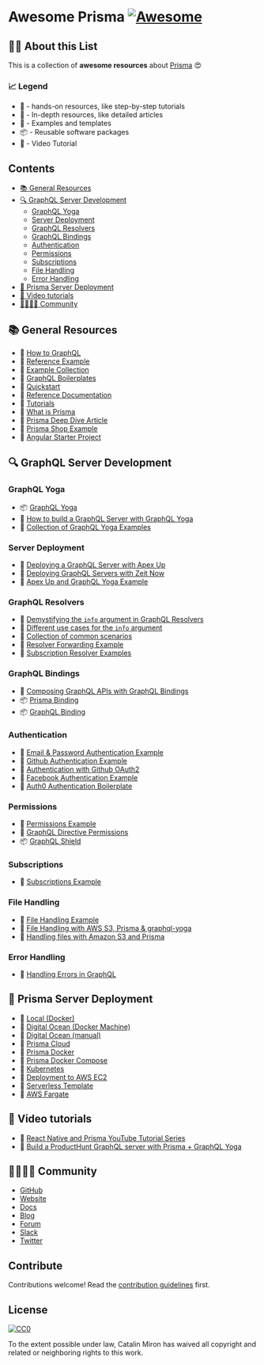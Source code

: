 # Awesome Prisma [![Awesome](https://awesome.re/badge.svg)](https://awesome.re)

## :tipping_hand_woman: About this List

This is a collection of **awesome resources** about [Prisma](https://www.prisma.io/ "Build a GraphQL server with any database") :heart_eyes:

### :chart_with_upwards_trend: Legend

* :hammer: - hands-on resources, like step-by-step tutorials
* :open_book: - In-depth resources, like detailed articles
* :eyes: - Examples and templates
* :package: - Reusable software packages
* :movie_camera: - Video Tutorial

## Contents

- [:books: General Resources](#books-general-resources)
- [:mag: GraphQL Server Development](#mag-graphql-server-development)
    - [GraphQL Yoga](#graphql-yoga)
    - [Server Deployment](#server-deployment)
    - [GraphQL Resolvers](#graphql-resolvers)
    - [GraphQL Bindings](#graphql-bindings)
    - [Authentication](#authentication)
    - [Permissions](#permissions)
    - [Subscriptions](#subscriptions)
    - [File Handling](#file-handling)
    - [Error Handling](#error-handling)
- [:small_red_triangle: Prisma Server Deployment](#small_red_triangle-prisma-server-deployment)
- [:movie_camera: Video tutorials](#movie_camera-video-tutorials)
- [:family_man_woman_girl_boy: Community](#family_man_woman_girl_boy--community)



## :books: General Resources

* :hammer: [How to GraphQL](https://www.howtographql.com/ "The Fullstack Tutorial for GraphQL")
* :eyes: [Reference Example](https://github.com/graphcool/graphql-server-example "GraphQL server example (Airbnb clone) using Prisma, `graphql-yoga` & `prisma-binding`.")
* :eyes: [Example Collection](https://github.com/graphcool/prisma/tree/master/examples "Wide range of generally useful examples.")
* :eyes: [GraphQL Boilerplates](https://github.com/graphql-boilerplates/ "Collection of production-ready GraphQL boilerplate projects.")
* :hammer: [Quickstart](https://www.prismagraphql.com/docs/quickstart/ "The fastest way to get up and running with Prisma, for backend and frontend developers.")
* :open_book: [Reference Documentation](https://www.prismagraphql.com/docs/reference/ "Deep dive into how developing with Prisma works.")
* :hammer: [Tutorials](https://www.prismagraphql.com/docs/tutorials/ "Quick tutorials that walk you through practical examples and demonstrate concrete features of Prisma.")
* :open_book: [What is Prisma](https://www.prismagraphql.com/docs/reference/introduction/what-is-prisma-apohpae9ju)
* :open_book: [Prisma Deep Dive Article](https://divu.in/prisma-deep-dive-3162dea2820c)
* :eyes: [Prisma Shop Example](https://github.com/KATT/shop "Full-stack React/Prisma/TS/GraphQL E-Commerce Example ")
* :eyes: [Angular Starter Project](https://github.com/coformatique/prisma-auth0-angular-starter)

## :mag: GraphQL Server Development

### GraphQL Yoga

* :package: [GraphQL Yoga](https://github.com/graphcool/graphql-yoga/ "Fully-featured GraphQL Server with focus on easy setup, performance & great developer experience")
* :hammer: [How to build a GraphQL Server with GraphQL Yoga](https://blog.graph.cool/tutorial-how-to-build-a-graphql-server-with-graphql-yoga-6da86f346e68)
* :eyes: [Collection of GraphQL Yoga Examples](https://github.com/graphcool/graphql-yoga/tree/master/examples)

### Server Deployment

* :hammer: [Deploying a GraphQL Server with Apex Up](https://blog.graph.cool/deploying-graphql-servers-with-apex-up-522f2b75a2ac)
* :hammer: [Deploying GraphQL Servers with Zeit Now](https://blog.graph.cool/deploying-graphql-servers-with-zeit-now-85f4757b79a7)
* :eyes: [Apex Up and GraphQL Yoga Example](https://github.com/maxdarque/up-graphql-yoga-server-example "Tutorial on how deploy your graphql-yoga server on AWS Lambda with Apex Up")

### GraphQL Resolvers

* :open_book: [Demystifying the `info` argument in GraphQL Resolvers](https://blog.graph.cool/graphql-server-basics-demystifying-the-info-argument-in-graphql-resolvers-6f26249f613a)
* :open_book: [Different use cases for the `info` argument](https://www.graph.cool/forum/t/querying-specific-fields-in-db-from-local-service-with-prisma/2075/4?u=nilan)
* :eyes: [Collection of common scenarios](https://github.com/graphql-boilerplates/node-graphql-server/issues/35)
* :eyes: [Resolver Forwarding Example](https://github.com/graphcool/prisma/tree/master/examples/resolver-forwarding)
* :eyes: [Subscription Resolver Examples](https://github.com/graphcool/prisma-binding/issues/78)

### GraphQL Bindings

* :open_book: [Composing GraphQL APIs with GraphQL Bindings](https://blog.graph.cool/reusing-composing-graphql-apis-with-graphql-bindings-80a4aa37cff5)
* :package: [Prisma Binding](https://github.com/graphcool/prisma-binding)
* :package: [GraphQL Binding](https://github.com/graphql-binding/graphql-binding)

### Authentication

* :eyes: [Email & Password Authentication Example](https://github.com/graphcool/prisma/tree/master/examples/auth)
* :eyes: [Github Authentication Example](https://github.com/graphcool/prisma/tree/master/examples/github-auth)
* :hammer: [Authentication with Github OAuth2](https://medium.com/@maticzavadlal/graphcool-1-0-example-series-authentication-282f274b8343)
* :eyes: [Facebook Authentication Example](https://github.com/harrisrobin/prisma-facebook-auth-example)
* :eyes: [Auth0 Authentication Boilerplate](https://github.com/coformatique/prisma-auth0-starter)

### Permissions

* :eyes: [Permissions Example](https://github.com/graphcool/prisma/tree/master/examples/permissions)
* :open_book: [GraphQL Directive Permissions](https://blog.graph.cool/graphql-directive-permissions-authorization-made-easy-54c076b5368e)
* :package: [GraphQL Shield](https://github.com/maticzav/graphql-shield)

### Subscriptions

* :eyes: [Subscriptions Example](https://github.com/graphcool/prisma/tree/master/examples/subscriptions)

### File Handling

* :eyes: [File Handling Example](https://github.com/graphcool/prisma/tree/master/examples/file-handling-s3)
* :open_book: [File Handling with AWS S3, Prisma & graphql-yoga](https://manticarodrigo.com/file-handling-s3-prisma-graphql-yoga/)
* :open_book: [Handling files with Amazon S3 and Prisma](https://medium.com/@maticzavadlal/graphcool-1-0-examples-series-file-api-3b16b4b8785f)

### Error Handling

* :open_book: [Handling Errors in GraphQL](https://dev.to/andre/handling-errors-in-graphql--2ea3)

## :small_red_triangle: Prisma Server Deployment

* :hammer: [Local (Docker)](https://www.prismagraphql.com/docs/tutorials/cluster-deployment/local-(docker)-meemaesh3k)
* :hammer: [Digital Ocean (Docker Machine)](https://www.prismagraphql.com/docs/tutorials/cluster-deployment/digital-ocean-(docker-machine)-texoo9aemu)
* :hammer: [Digital Ocean (manual)](https://www.prismagraphql.com/docs/tutorials/cluster-deployment/digital-ocean-(manual)-texoo6aemu)
* :hammer: [Prisma Cloud](https://www.prismagraphql.com/docs/tutorials/cluster-deployment/prisma-cloud-ua9gai4kie)
* :eyes: [Prisma Docker](https://github.com/maxdarque/prisma-docker)
* :eyes: [Prisma Docker Compose](https://github.com/akoenig/prisma-docker-compose/)
* :hammer: [Kubernetes](https://www.prismagraphql.com/docs/tutorials/cluster-deployment/kubernetes-aiqu8ahgha)
* :hammer: [Deployment to AWS EC2](https://www.graph.cool/forum/t/deployment-of-prisma-to-aws-ec2/2880?u=nilan)
* :eyes: [Serverless Template](https://www.graph.cool/forum/t/minimal-serverless-prisma-project-template/2827?u=nilan)
* :hammer: [AWS Fargate](https://blog.graph.cool/how-to-deploy-a-prisma-cluster-to-aws-fargate-using-docker-cloudformation-293aa8727b89)

## :movie_camera: Video tutorials

* :movie_camera: [React Native and Prisma YouTube Tutorial Series](https://www.youtube.com/watch?v=nyE6shIRzxM&list=PLN3n1USn4xlmqhVdKMurNREwtiUpq-SFy "Introduction for an eCommerce app built with React Native and Prisma GraphQL")
* :movie_camera: [Build a ProductHunt GraphQL server with Prisma + GraphQL Yoga](https://www.youtube.com/watch?v=-n30pzgnkW0&list=PLs2PzMqLzi7Xmx44xTLfOBCwCAxVgQvE_  "Overview: Build a ProductHunt GraphQL server with Prisma + GraphQL Yoga")

## :family_man_woman_girl_boy:  Community

- [GitHub](https://github.com/graphcool/prisma/)
- [Website](https://www.prismagraphql.com)
- [Docs](https://www.prismagraphql.com/docs/)
- [Blog](https://blog.graph.cool/)
- [Forum](https://www.graph.cool/forum)
- [Slack](https://slack.graph.cool/)
- [Twitter](https://twitter.com/graphcool)

## Contribute

Contributions welcome! Read the [contribution guidelines](contributing.md) first.


## License

[![CC0](http://mirrors.creativecommons.org/presskit/buttons/88x31/svg/cc-zero.svg)](http://creativecommons.org/publicdomain/zero/1.0)

To the extent possible under law, Catalin Miron has waived all copyright and
related or neighboring rights to this work.
